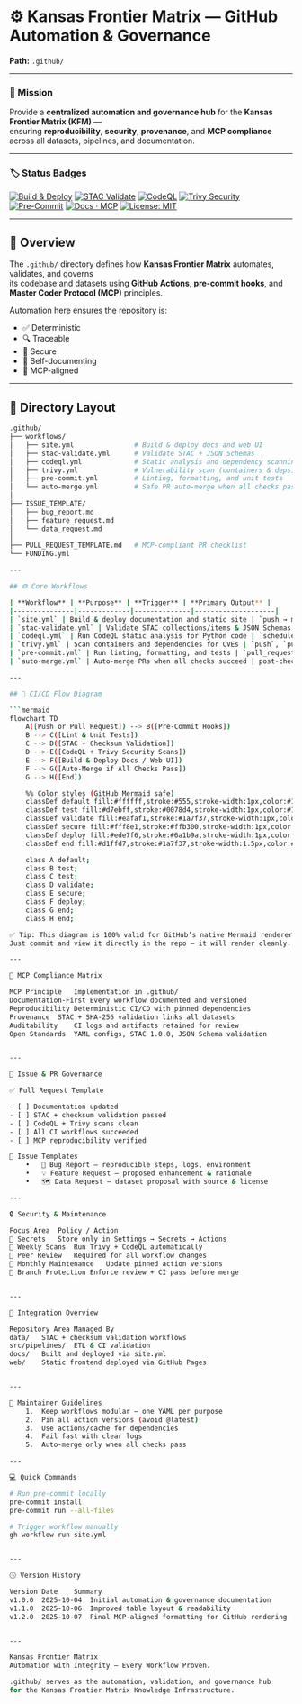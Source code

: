 # ⚙️ Kansas Frontier Matrix — GitHub Automation & Governance
**Path:** `.github/`

---

### 🎯 Mission
Provide a **centralized automation and governance hub** for the **Kansas Frontier Matrix (KFM)** —  
ensuring **reproducibility**, **security**, **provenance**, and **MCP compliance** across all datasets, pipelines, and documentation.

---

### 🏷️ Status Badges
[![Build & Deploy](https://github.com/bartytime4life/Kansas-Frontier-Matrix/actions/workflows/site.yml/badge.svg)](../.github/workflows/site.yml)
[![STAC Validate](https://github.com/bartytime4life/Kansas-Frontier-Matrix/actions/workflows/stac-validate.yml/badge.svg)](../.github/workflows/stac-validate.yml)
[![CodeQL](https://github.com/bartytime4life/Kansas-Frontier-Matrix/actions/workflows/codeql.yml/badge.svg)](../.github/workflows/codeql.yml)
[![Trivy Security](https://github.com/bartytime4life/Kansas-Frontier-Matrix/actions/workflows/trivy.yml/badge.svg)](../.github/workflows/trivy.yml)
[![Pre-Commit](https://img.shields.io/badge/pre--commit-enabled-brightgreen.svg)](https://pre-commit.com/)
[![Docs · MCP](https://img.shields.io/badge/Docs-MCP-blue.svg)](../docs/)
[![License: MIT](https://img.shields.io/badge/License-MIT-green.svg)](../LICENSE)

---

## 🧠 Overview

The `.github/` directory defines how **Kansas Frontier Matrix** automates, validates, and governs  
its codebase and datasets using **GitHub Actions**, **pre-commit hooks**, and **Master Coder Protocol (MCP)** principles.

Automation here ensures the repository is:

- ✅ Deterministic  
- 🔍 Traceable  
- 🔐 Secure  
- 🧾 Self-documenting  
- 🧮 MCP-aligned  

---

## 🧱 Directory Layout

```bash
.github/
├── workflows/
│   ├── site.yml               # Build & deploy docs and web UI
│   ├── stac-validate.yml      # Validate STAC + JSON Schemas
│   ├── codeql.yml             # Static analysis and dependency scanning
│   ├── trivy.yml              # Vulnerability scan (containers & deps)
│   ├── pre-commit.yml         # Linting, formatting, and unit tests
│   └── auto-merge.yml         # Safe PR auto-merge when all checks pass
│
├── ISSUE_TEMPLATE/
│   ├── bug_report.md
│   ├── feature_request.md
│   └── data_request.md
│
├── PULL_REQUEST_TEMPLATE.md   # MCP-compliant PR checklist
└── FUNDING.yml

---

## ⚙️ Core Workflows

| **Workflow** | **Purpose** | **Trigger** | **Primary Output** |
|---------------|-------------|--------------|--------------------|
| `site.yml` | Build & deploy documentation and static site | `push → main` | `_site/` |
| `stac-validate.yml` | Validate STAC collections/items & JSON Schemas | `push`, `pull_request` | `stac-report.json` |
| `codeql.yml` | Run CodeQL static analysis for Python code | `schedule`, `push` | CodeQL dashboard |
| `trivy.yml` | Scan containers and dependencies for CVEs | `push`, `pull_request` | Trivy SARIF report |
| `pre-commit.yml` | Run linting, formatting, and tests | `pull_request` | Pre-commit log |
| `auto-merge.yml` | Auto-merge PRs when all checks succeed | post-check success | Merged PR |

---

## 🧩 CI/CD Flow Diagram

```mermaid
flowchart TD
    A([Push or Pull Request]) --> B([Pre-Commit Hooks])
    B --> C([Lint & Unit Tests])
    C --> D([STAC + Checksum Validation])
    D --> E([CodeQL + Trivy Security Scans])
    E --> F([Build & Deploy Docs / Web UI])
    F --> G([Auto-Merge if All Checks Pass])
    G --> H([End])

    %% Color styles (GitHub Mermaid safe)
    classDef default fill:#ffffff,stroke:#555,stroke-width:1px,color:#111;
    classDef test fill:#d7ebff,stroke:#0078d4,stroke-width:1px,color:#111;
    classDef validate fill:#eafaf1,stroke:#1a7f37,stroke-width:1px,color:#111;
    classDef secure fill:#fff8e1,stroke:#ffb300,stroke-width:1px,color:#111;
    classDef deploy fill:#ede7f6,stroke:#6a1b9a,stroke-width:1px,color:#111;
    classDef end fill:#d1ffd7,stroke:#1a7f37,stroke-width:1.5px,color:#111;

    class A default;
    class B test;
    class C test;
    class D validate;
    class E secure;
    class F deploy;
    class G end;
    class H end;

✅ Tip: This diagram is 100% valid for GitHub’s native Mermaid renderer.
Just commit and view it directly in the repo — it will render cleanly.

---

🧮 MCP Compliance Matrix

MCP Principle	Implementation in .github/
Documentation-First	Every workflow documented and versioned
Reproducibility	Deterministic CI/CD with pinned dependencies
Provenance	STAC + SHA-256 validation links all datasets
Auditability	CI logs and artifacts retained for review
Open Standards	YAML configs, STAC 1.0.0, JSON Schema validation


---

🧾 Issue & PR Governance

✅ Pull Request Template

- [ ] Documentation updated  
- [ ] STAC + checksum validation passed  
- [ ] CodeQL + Trivy scans clean  
- [ ] All CI workflows succeeded  
- [ ] MCP reproducibility verified  

🧩 Issue Templates
	•	🐞 Bug Report — reproducible steps, logs, environment
	•	💡 Feature Request — proposed enhancement & rationale
	•	🗺️ Data Request — dataset proposal with source & license

---

🔒 Security & Maintenance

Focus Area	Policy / Action
🔑 Secrets	Store only in Settings → Secrets → Actions
🧩 Weekly Scans	Run Trivy + CodeQL automatically
🧰 Peer Review	Required for all workflow changes
🧼 Monthly Maintenance	Update pinned action versions
🧱 Branch Protection	Enforce review + CI pass before merge


---

🧱 Integration Overview

Repository Area	Managed By
data/	STAC + checksum validation workflows
src/pipelines/	ETL & CI validation
docs/	Built and deployed via site.yml
web/	Static frontend deployed via GitHub Pages


---

🧭 Maintainer Guidelines
	1.	Keep workflows modular — one YAML per purpose
	2.	Pin all action versions (avoid @latest)
	3.	Use actions/cache for dependencies
	4.	Fail fast with clear logs
	5.	Auto-merge only when all checks pass

---

💻 Quick Commands

# Run pre-commit locally
pre-commit install
pre-commit run --all-files

# Trigger workflow manually
gh workflow run site.yml


---

🕓 Version History

Version	Date	Summary
v1.0.0	2025-10-04	Initial automation & governance documentation
v1.1.0	2025-10-06	Improved table layout & readability
v1.2.0	2025-10-07	Final MCP-aligned formatting for GitHub rendering


---

Kansas Frontier Matrix
Automation with Integrity — Every Workflow Proven.

.github/ serves as the automation, validation, and governance hub
for the Kansas Frontier Matrix Knowledge Infrastructure.
